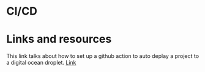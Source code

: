 
# CI/CD #

# Links and resources #

This link talks about how to set up a github action to auto deplay a project to a digital ocean droplet. [Link](https://l.messenger.com/l.php?u=https%3A%2F%2Fmedium.com%2Fswlh%2Fhow-to-deploy-your-application-to-digital-ocean-using-github-actions-and-save-up-on-ci-cd-costs-74b7315facc2&h=AT2wOwtF0nAVm9lAYmqzvP5lJSTzWcex8IUJnOi1PauWYpY9TP3gcOM2lQAr3z61QHu5ikoW0P3uFbz4oUBcILUxNLaMr9oO0fhjuxoAyvoDlUjkWHKbaVinjI6-M-YS_-PHMA)
